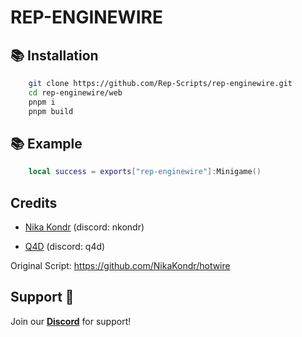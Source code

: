 
# REP-ENGINEWIRE

## 📚 Installation
```bash
    git clone https://github.com/Rep-Scripts/rep-enginewire.git
    cd rep-enginewire/web
    pnpm i
    pnpm build
```

## 📚 Example
```lua
    local success = exports["rep-enginewire"]:Minigame()
```

## Credits
- [Nikа Kondr](https://ragemp.pro/threads/frontend-developer-s-fokusom-na-react-typescript-mobx.7552/) (discord: nkondr)

- [Q4D](https://github.com/Q4D1952K) (discord: q4d)

Original Script: https://github.com/NikaKondr/hotwire
## Support :star2:

Join our [**Discord**](https://discord.gg/VxGs8ceG5W) for support!
